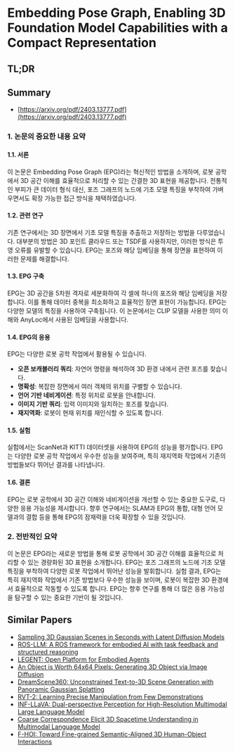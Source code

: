 # Embedding Pose Graph, Enabling 3D Foundation Model Capabilities with a Compact Representation
## TL;DR
## Summary
- [https://arxiv.org/pdf/2403.13777.pdf](https://arxiv.org/pdf/2403.13777.pdf)

### 1. 논문의 중요한 내용 요약

#### 1.1. 서론
이 논문은 Embedding Pose Graph (EPG)라는 혁신적인 방법을 소개하며, 로봇 공학에서 3D 공간 이해를 효율적으로 처리할 수 있는 간결한 3D 표현을 제공합니다. 전통적인 부피가 큰 데이터 형식 대신, 포즈 그래프의 노드에 기초 모델 특징을 부착하여 가벼우면서도 확장 가능한 접근 방식을 채택하였습니다.

#### 1.2. 관련 연구
기존 연구에서는 3D 장면에서 기초 모델 특징을 추출하고 저장하는 방법을 다루었습니다. 대부분의 방법은 3D 포인트 클라우드 또는 TSDF를 사용하지만, 이러한 방식은 투영 오류를 유발할 수 있습니다. EPG는 포즈와 해당 임베딩을 통해 장면을 표현하여 이러한 문제를 해결합니다.

#### 1.3. EPG 구축
EPG는 3D 공간을 5차원 격자로 세분화하여 각 셀에 하나의 포즈와 해당 임베딩을 저장합니다. 이를 통해 데이터 중복을 최소화하고 효율적인 장면 표현이 가능합니다. EPG는 다양한 모델의 특징을 사용하여 구축됩니다. 이 논문에서는 CLIP 모델을 사용한 의미 이해와 AnyLoc에서 사용된 임베딩을 사용합니다.

#### 1.4. EPG의 응용
EPG는 다양한 로봇 공학 작업에서 활용될 수 있습니다.
- **오픈 보캐블러리 쿼리**: 자연어 명령을 해석하여 3D 환경 내에서 관련 포즈를 찾습니다.
- **명확성**: 복잡한 장면에서 여러 객체의 위치를 구별할 수 있습니다.
- **언어 기반 네비게이션**: 특정 위치로 로봇을 안내합니다.
- **이미지 기반 쿼리**: 입력 이미지와 일치하는 포즈를 찾습니다.
- **재지역화**: 로봇이 현재 위치를 재인식할 수 있도록 합니다.

#### 1.5. 실험
실험에서는 ScanNet과 KITTI 데이터셋을 사용하여 EPG의 성능을 평가합니다. EPG는 다양한 로봇 공학 작업에서 우수한 성능을 보여주며, 특히 재지역화 작업에서 기존의 방법들보다 뛰어난 결과를 나타냅니다.

#### 1.6. 결론
EPG는 로봇 공학에서 3D 공간 이해와 네비게이션을 개선할 수 있는 중요한 도구로, 다양한 응용 가능성을 제시합니다. 향후 연구에서는 SLAM과 EPG의 통합, 대형 언어 모델과의 결합 등을 통해 EPG의 잠재력을 더욱 확장할 수 있을 것입니다.

### 2. 전반적인 요약
이 논문은 EPG라는 새로운 방법을 통해 로봇 공학에서 3D 공간 이해를 효율적으로 처리할 수 있는 경량화된 3D 표현을 소개합니다. EPG는 포즈 그래프의 노드에 기초 모델 특징을 부착하여 다양한 로봇 작업에서 뛰어난 성능을 발휘합니다. 실험 결과, EPG는 특히 재지역화 작업에서 기존 방법보다 우수한 성능을 보이며, 로봇이 복잡한 3D 환경에서 효율적으로 작동할 수 있도록 합니다. EPG는 향후 연구를 통해 더 많은 응용 가능성을 탐구할 수 있는 중요한 기반이 될 것입니다.

## Similar Papers
- [Sampling 3D Gaussian Scenes in Seconds with Latent Diffusion Models](2406.13099.md)
- [ROS-LLM: A ROS framework for embodied AI with task feedback and structured reasoning](2406.19741.md)
- [LEGENT: Open Platform for Embodied Agents](2404.18243.md)
- [An Object is Worth 64x64 Pixels: Generating 3D Object via Image Diffusion](2408.03178.md)
- [DreamScene360: Unconstrained Text-to-3D Scene Generation with Panoramic Gaussian Splatting](2404.06903.md)
- [RVT-2: Learning Precise Manipulation from Few Demonstrations](2406.08545.md)
- [INF-LLaVA: Dual-perspective Perception for High-Resolution Multimodal Large Language Model](2407.16198.md)
- [Coarse Correspondence Elicit 3D Spacetime Understanding in Multimodal Language Model](2408.00754.md)
- [F-HOI: Toward Fine-grained Semantic-Aligned 3D Human-Object Interactions](2407.12435.md)
